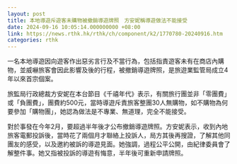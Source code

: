 ```yaml
---
layout: post
title: 本地導遊斥遊客未購物被撤銷導遊牌照　方安妮稱導遊做法不能接受
date: 2024-09-16 10:05:14.000000000 +08:00
link: https://news.rthk.hk/rthk/ch/component/k2/1770780-20240916.htm
categories: rthk
---
```


一名本地導遊因向遊客作出惡劣言行及不當行為，包括指責遊客未有在商店內購物，並威嚇旅客會因此影響及後的行程，被撤銷導遊牌照，是旅遊業監管局成立4年以來首宗個案。

旅監局行政總裁方安妮在本台節目《千禧年代》表示，有關旅行團並非「零團費」或「負團費」，團費約500元，當時導遊斥責旅客整團30人無購物，如不購物為何要參加「購物團」，她認為做法是不專業、無道理，完全不能接受。

對於事發在今年2月，要超過半年後才公布撤銷導遊牌照。方安妮表示，收到內地旅客電郵投訴後，當時花了兩個月才聯絡上投訴人，局方其後再搜證，了解其他同團友的感受，以及邀約被訴的導遊見面。她強調，過程公平公開，由紀律委員會了解整件事。她又指被投訴的導遊有悔意，半年後可重新申請牌照。
